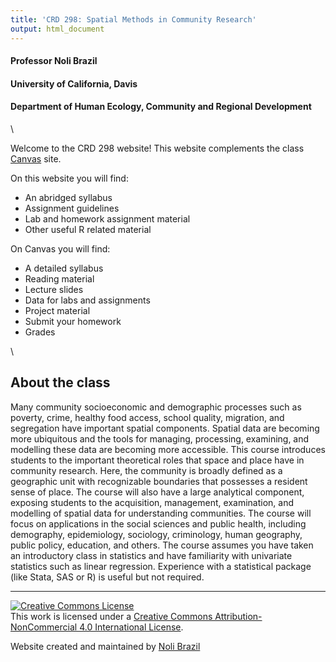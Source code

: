 ```yaml
---
title: 'CRD 298: Spatial Methods in Community Research'
output: html_document
---
```


<style>
p.comment {
background-color: #DBDBDB;
padding: 10px;
border: 1px solid black;
margin-left: 25px;
border-radius: 5px;
font-style: italic;
}

</style>



<h4 style="font-style:normal">Professor Noli Brazil</h4>
<h4 style="font-style:normal">University of California, Davis</h4>
<h4 style="font-style:normal">Department of Human Ecology, Community and Regional Development</h4>

\

Welcome to the CRD 298 website!  This website complements the class [Canvas](https://login.canvas.ucdavis.edu/) site.  

On this website you will find:

* An abridged syllabus
* Assignment guidelines 
* Lab and homework assignment material
* Other useful R related material

On Canvas you will find:

* A detailed syllabus
* Reading material
* Lecture slides
* Data for labs and assignments
* Project material
* Submit your homework
* Grades

\


## About the class

Many community socioeconomic and demographic processes such as poverty, crime, healthy food access, school quality, migration, and segregation have important spatial components.  Spatial data are becoming more ubiquitous and the tools for managing, processing, examining, and modelling these data are becoming more accessible.  This course introduces students to the important theoretical roles that space and place have in community research.  Here, the community is broadly defined as a geographic unit with recognizable boundaries that possesses a resident sense of place.  The course will also have a large analytical component, exposing students to the acquisition, management, examination, and modelling of spatial data for understanding communities.  The course will focus on applications in the social sciences and public health, including demography, epidemiology, sociology, criminology, human geography, public policy, education, and others.  The course assumes you have taken an introductory class in statistics and have familiarity with univariate statistics such as linear regression.  Experience with a statistical package (like Stata, SAS or R) is useful but not required.


***
<a rel="license" href="http://creativecommons.org/licenses/by-nc/4.0/"><img alt="Creative Commons License" style="border-width:0" src="https://i.creativecommons.org/l/by-nc/4.0/88x31.png" /></a><br />This work is licensed under a <a rel="license" href="http://creativecommons.org/licenses/by-nc/4.0/">Creative Commons Attribution-NonCommercial 4.0 International License</a>.

Website created and maintained by [Noli Brazil](https://nbrazil.faculty.ucdavis.edu/)
